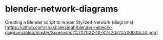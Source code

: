 # blender-network-diagrams
Creating a Blender script to render Stylized Network (diagrams)[https://github.com/shashanksingh/blender-network-diagrams/blob/master/Screenshot%202022-10-31%20at%2000.06.50.png]



